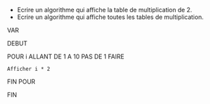  - Ecrire un algorithme qui affiche la table de multiplication de 2.
- Ecrire un algorithme qui affiche toutes les tables de multiplication.

VAR 

DEBUT

POUR i  ALLANT DE 1 A 10 PAS DE 1 FAIRE

    Afficher i * 2

FIN POUR

FIN
